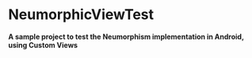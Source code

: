 # NeumorphicViewTest

**A sample project to test the Neumorphism implementation in Android, using Custom Views**
